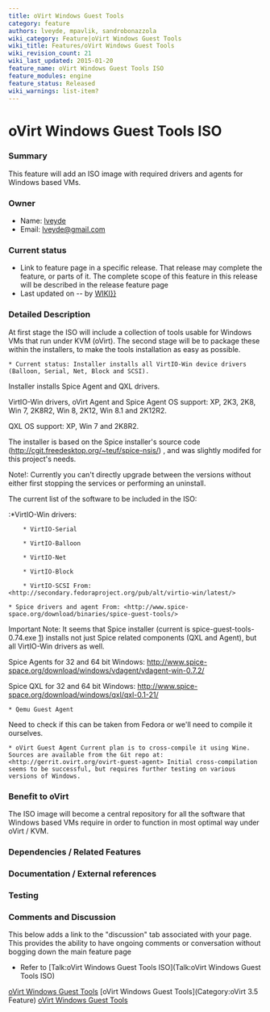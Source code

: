 ```yaml
---
title: oVirt Windows Guest Tools
category: feature
authors: lveyde, mpavlik, sandrobonazzola
wiki_category: Feature|oVirt Windows Guest Tools
wiki_title: Features/oVirt Windows Guest Tools
wiki_revision_count: 21
wiki_last_updated: 2015-01-20
feature_name: oVirt Windows Guest Tools ISO
feature_modules: engine
feature_status: Released
wiki_warnings: list-item?
---
```


# oVirt Windows Guest Tools ISO

### Summary

This feature will add an ISO image with required drivers and agents for Windows based VMs.

### Owner

*   Name: [ lveyde](User:lveyde)
*   Email: <lveyde@gmail.com>

### Current status

*   Link to feature page in a specific release. That release may complete the feature, or parts of it. The complete scope of this feature in this release will be described in the release feature page
*   Last updated on -- by [ WIKI}}](User:{{urlencode:{{REVISIONUSER}})

### Detailed Description

At first stage the ISO will include a collection of tools usable for Windows VMs that run under KVM (oVirt). The second stage will be to package these within the installers, to make the tools installation as easy as possible.

    * Current status: Installer installs all VirtIO-Win device drivers (Balloon, Serial, Net, Block and SCSI).

Installer installs Spice Agent and QXL drivers.

VirtIO-Win drivers, oVirt Agent and Spice Agent OS support: XP, 2K3, 2K8, Win 7, 2K8R2, Win 8, 2K12, Win 8.1 and 2K12R2.

QXL OS support: XP, Win 7 and 2K8R2.

The installer is based on the Spice installer's source code (http://cgit.freedesktop.org/~teuf/spice-nsis/) , and was slightly modifed for this project's needs.

Note!: Currently you can't directly upgrade between the versions without either first stopping the services or performing an uninstall.

The current list of the software to be included in the ISO:

:\*VirtIO-Win drivers:

        * VirtIO-Serial

        * VirtIO-Balloon

        * VirtIO-Net

        * VirtIO-Block

        * VirtIO-SCSI From: <http://secondary.fedoraproject.org/pub/alt/virtio-win/latest/>

    * Spice drivers and agent From: <http://www.spice-space.org/download/binaries/spice-guest-tools/>

Important Note: It seems that Spice installer (current is spice-guest-tools-0.74.exe [1](http://www.spice-space.org/download/binaries/spice-guest-tools/spice-guest-tools-0.74.exe)) installs not just Spice related components (QXL and Agent), but all VirtIO-Win drivers as well.

Spice Agents for 32 and 64 bit Windows: <http://www.spice-space.org/download/windows/vdagent/vdagent-win-0.7.2/>

Spice QXL for 32 and 64 bit Windows: <http://www.spice-space.org/download/windows/qxl/qxl-0.1-21/>

    * Qemu Guest Agent

Need to check if this can be taken from Fedora or we'll need to compile it ourselves.

    * oVirt Guest Agent Current plan is to cross-compile it using Wine. Sources are available from the Git repo at: <http://gerrit.ovirt.org/ovirt-guest-agent> Initial cross-compilation seems to be successful, but requires further testing on various versions of Windows.

### Benefit to oVirt

The ISO image will become a central repository for all the software that Windows based VMs require in order to function in most optimal way under oVirt / KVM.

### Dependencies / Related Features

### Documentation / External references

### Testing

### Comments and Discussion

This below adds a link to the "discussion" tab associated with your page. This provides the ability to have ongoing comments or conversation without bogging down the main feature page

*   Refer to [Talk:oVirt Windows Guest Tools ISO](Talk:oVirt Windows Guest Tools ISO)

[oVirt Windows Guest Tools](Category:Feature) [oVirt Windows Guest Tools](Category:oVirt 3.5 Feature) [oVirt Windows Guest Tools](Category:Integration)
